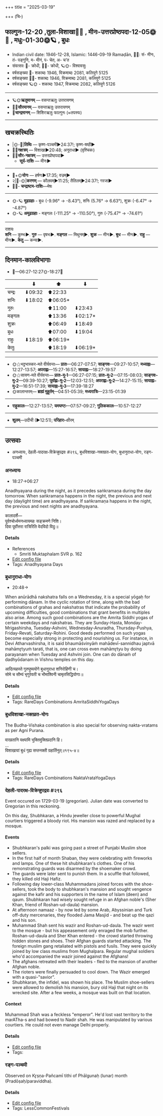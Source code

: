 +++
title = "2025-03-19"

+++
(चि॰)
## फाल्गुनः-12-20  ,तुला-विशाखा🌛🌌  ,  मीनः-उत्तरप्रोष्ठपदा-12-05🌞🌌  ,  मधुः-01-30🌞🪐  , बुधः
- Indian civil date: 1946-12-28, Islamic: 1446-09-19 Ramaḍān, 🌌🌞: सं- मीनः, तं- पङ्गुनि, म- मीनं, प- चेत, अ- च’त
- संवत्सरः 🌛- क्रोधी, 🌌🌞- क्रोधी, 🪐🌞- विश्वावसुः
- वर्षसङ्ख्या 🌛- शकाब्दः 1946, विक्रमाब्दः 2081, कलियुगे 5125
- वर्षसङ्ख्या 🌌🌞- शकाब्दः 1946, विक्रमाब्दः 2081, कलियुगे 5125
- वर्षसङ्ख्या 🪐🌞 - शकाब्दः 1947, विक्रमाब्दः 2082, कलियुगे 5126
___________________
- 🪐🌞**ऋतुमानम्** — वसन्तऋतुः उत्तरायणम्
- 🌌🌞**सौरमानम्** — वसन्तऋतुः उत्तरायणम्
- 🌛**चान्द्रमानम्** — शिशिरऋतुः फाल्गुनः (≈तपस्यः)
___________________


## खचक्रस्थितिः
- |🌞-🌛|**तिथिः** — कृष्ण-पञ्चमी►24:37!; कृष्ण-षष्ठी►  
- 🌌🌛**नक्षत्रम्** — विशाखा►20:48; अनूराधा► (वृश्चिकः)  
- 🌌🌞**सौर-नक्षत्रम्** — उत्तरप्रोष्ठपदा►  
  - **सूर्य-राशिः** — मीनः► 
___________________
- 🌛+🌞**योगः** — हर्षणः►17:35; वज्रम्►  
- २|🌛-🌞|**करणम्** — कौलवम्►11:25; तैतिलम्►24:37!; गरजा►  
- 🌌🌛- **चन्द्राष्टम-राशिः**—मेषः  
___________________
- 🌞-🪐 **मूढग्रहाः** - बुधः (-9.96° → -8.43°), शनिः (5.76° → 6.63°), शुक्रः (-6.47° → -4.87°)
- 🌞-🪐 **अमूढग्रहाः** - मङ्गलः (-111.25° → -110.50°), गुरुः (-75.47° → -74.61°)
___________________
राशयः  
**शनि** — कुम्भः►. **गुरु** — वृषभः►. **मङ्गल** — मिथुनम्►. **शुक्र** — मीनः►. **बुध** — मीनः►. **राहु** — मीनः►. **केतु** — कन्या►. 
___________________


## दिनमान-कालविभागाः
- 🌅—06:27-12:27🌞-18:27🌇  

|      |⬇     |⬆     |⬇     |
|------|-----|-----|------|
|चन्द्रः|⬇09:32 |⬆22:33 |     |
|शनिः   |⬇18:02 |⬆06:05*|     |
|गुरुः  |     |⬆11:00 |⬇23:43 |
|मङ्गलः |     |⬆13:36 |⬇02:17*|
|शुक्रः |     |⬆06:49 |⬇18:49 |
|बुधः   |     |⬆07:00 |⬇19:04 |
|राहुः  |⬇18:19 |⬆06:19*|     |
|केतुः  |     |⬆18:19 |⬇06:19*|
___________________
- 🌞⚝भट्टभास्कर-मते वीर्यवन्तः— **प्रातः**—06:27-07:57; **साङ्गवः**—09:27-10:57; **मध्याह्नः**—12:27-13:57; **अपराह्णः**—15:27-16:57; **सायाह्नः**—18:27-19:57  
- 🌞⚝सायण-मते वीर्यवन्तः— **प्रातः-मु॰1**—06:27-07:15; **प्रातः-मु॰2**—07:15-08:03; **साङ्गवः-मु॰2**—09:39-10:27; **पूर्वाह्णः-मु॰2**—12:03-12:51; **अपराह्णः-मु॰2**—14:27-15:15; **सायाह्नः-मु॰2**—16:51-17:39; **सायाह्नः-मु॰3**—17:39-18:27  
- 🌞कालान्तरम्— **ब्राह्मं मुहूर्तम्**—04:51-05:39; **मध्यरात्रिः**—23:15-01:39  
___________________
- **राहुकालः**—12:27-13:57; **यमघण्टः**—07:57-09:27; **गुलिककालः**—10:57-12:27  
___________________
- **शूलम्**—उदीची (►12:51); **परिहारः**–क्षीरम्  
___________________

## उत्सवाः
- अनध्यायः, देहली-पादरक्ष-विक्रेत्त्रुपद्रवः #२९६, बुधविशाखा-नक्तव्रत-योगः, बुधानुराधा-योगः, रङ्ग-पञ्चमी
### अनध्यायः
- 18:27→06:27



Anadhyayana during the night, as it precedes saṅkramaṇa during the day tomorrow. When saṅkramaṇa happens in the night, the previous and next day (daylight time) are anadhyayana. If saṅkramaṇa happens in the night, the previous and next nights are anadhyayana.

कालादर्शे—  
पूर्वश्चोर्ध्वमनध्यायमहः सङ्क्रमणे निशि।  
दिवा पूर्वोत्तरा रात्रिरिति वेदविदो विदुः॥



#### Details
- References
  - Smriti Muktaphalam SVR p.  162
- [Edit config file](https://github.com/jyotisham/adyatithi/blob/master/time_focus/adhyayana/description_only/anadhyAyaH~divAsaGkramaNa~pUrvarAtrau.toml)
- Tags: Anadhyayana Days


### बुधानुराधा-योगः
- 20:48→



When anūrādhā nakshatra falls on a Wednesday, it is a special yōgaḥ for performing dānam. In the cyclic rotation of time, along with the bad combinations of grahas and nakshatras that indicate the probability of upcoming difficulties, good combinations that grant benefits in multiples also arise. Among such good combinations are the Amrita Siddhi yogas of certain weekdays and nakshatras. They are Sunday-Hasta, Monday-Mrigashirsha, Tuesday-Ashvini, Wednesday-Anuradha, Thursday-Pushya, Friday-Revati, Saturday-Rohini. Good deeds performed on such yogas become especially strong in protecting and nourishing us.
For instance, in Devi Atharvashirsha, it is said bhaumāśvinyāṁ mahādevī-sannidhau japtvā mahāmr̥tyuṁ tarati, that is, one can cross even mahāmr̥tyu by doing parayanam when Tuesday and Ashvini join.
One can do dānaṁ of dadhyōdanam in Vishnu temples on this day.

आदित्यहस्ते गुरुपुष्ययोगे बुधानुराधा शनिरोहिणी च।  
सोमे च सौम्यं भृगुरेवती च भौमाश्विनी चामृतसिद्धियोगाः॥



#### Details
- [Edit config file](https://github.com/jyotisham/adyatithi/blob/master/time_focus/amrita-siddhi/description_only/budhAnurAdhA-yOgaH.toml)
- Tags: RareDays Combinations AmritaSiddhiYogaDays


### बुधविशाखा-नक्तव्रत-योगः



The Budha-Vishaka combination is also special for observing nakta-vratams as per Agni Purana.

वारव्रतानि वक्ष्यामि भुक्तिमुक्तिप्रदानि हि।  
...  
विशाखायां बुधं गृह्य सप्तनक्ती ग्रहार्तिनुत्॥१९५-४॥



#### Details
- [Edit config file](https://github.com/jyotisham/adyatithi/blob/master/time_focus/nakta-vrata-yoga/description_only/budhavizAkhA-naktavrata-yOgaH.toml)
- Tags: RareDays Combinations NaktaVrataYogaDays


### देहली-पादरक्ष-विक्रेत्त्रुपद्रवः #२९६

Event occured on 1729-03-19 (gregorian). Julian date was converted to Gregorian in this reckoning. 

On this day, Shubhkaran, a Hindu jeweller close to powerful Mughal courtiers triggered a bloody riot. His mansion was razed and replaced by a mosque.

#### Events
- Shubhkaran's palki was going past a street of Punjabi Muslim shoe sellers. 
- In the first half of month Shaban, they were celebrating with fireworks and lamps. One of these hit shubhkaran's clothes. One of his remonstrating guards was disarmed by the shoemaker crowd.
- The guards were later sent to punish them. In a scuffle that followed, they killed old Haji Hafiz.
- Following day lower-class Muhammadans joined forces with the shoe-sellers, took the body to shubhkaran's mansion and sought vengence against the kafir and his supporters in the name of Islam (deen) and qaum. Shubhkaran had wisely sought refuge in an Afghan noble's (Sher Khan, friend of Roshan-ud-daula) mansion.
- At afternoon namaaz - by now led by some Arab, Abyssinian and Turk off-duty mercenaries, they flooded Jama Masjid - and beat up the qazi and his son. 
- Muhammad Shah sent his wazir and Roshan-ud-daula. The wazir went to the mosque - but his appeasement only enraged the mob further. Roshan-ud-daula and Sher Khan entered - the crowd started throwing hidden stones and shoes. Their Afghan guards started attacking. The foreign muslim gang retaliated with pistols and fusils. They were quickly joined by low class muslims from Mughalpara. Regular mughal soldiers who'd accompanied the wazir joined against the Afghans!
- The afghans retreated with their leaders - fled to the mansion of another Afghan noble.
- The rioters were finally persuaded to cool down. The Wazir emerged with a quasi-"savior".
- Shubhkaran, the infidel, was shown his place. The Muslim shoe-sellers were allowed to demolish his mansion, bury old Haji that night on its wrecked site. After a few weeks, a mosque was built on that location.

#### Context
Muhammad Shah was a feckless "emperor". He'd lost vast territory to the marATha-s and had bowed to Nadir shah. He was manipulated by various courtiers. He could not even manage Delhi properly.

#### Details
- [Edit config file](https://github.com/jyotisham/adyatithi/blob/master/mahApuruSha/xatra-later/julian/day/03/08/delhi-shoe-seller-riot.toml)
- Tags: 


### रङ्ग-पञ्चमी

Observed on Kr̥ṣṇa-Pañcamī tithi of Phālgunaḥ (lunar) month (Pradōṣaḥ/paraviddha). 



#### Details
- [Edit config file](https://github.com/jyotisham/adyatithi/blob/master/devatA/vaiShNava/lunar_month/tithi/12/20/raGga-paJcamI.toml)
- Tags: LessCommonFestivals


